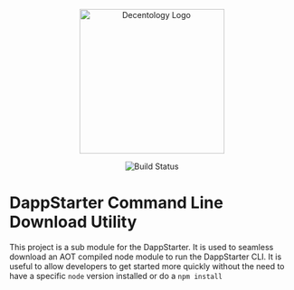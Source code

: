 <p align="center">
<img src="https://info.decentology.com/assets/brand/SVG/decentology-logo.svg" width="256" alt="Decentology Logo" />
</p>
<p align="center">
<img src="https://dev.azure.com/trycrypto/TryCrypto/_apis/build/status/decentology.dappstarter-cli?branchName=production" alt="Build Status">
</p>

# DappStarter Command Line Download Utility

This project is a sub module for the DappStarter. It is used to seamless download an AOT compiled node module to run the DappStarter CLI. It is useful to allow developers to get started more quickly without the need to have a specific `node` version installed or do a `npm install`
